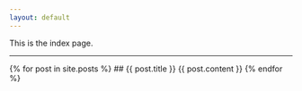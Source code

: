```yaml
---
layout: default
---
```


This is the index page.

*****

{% for post in site.posts %}
    ## {{ post.title }}
    {{ post.content }}
{% endfor %}

